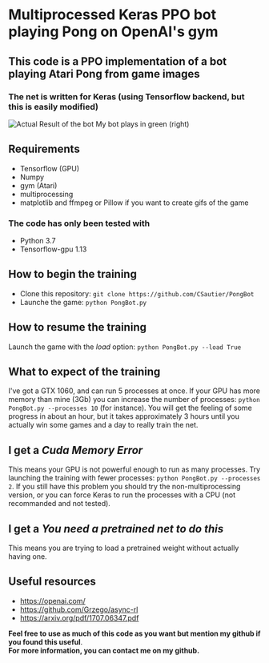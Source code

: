 # Multiprocessed Keras PPO bot playing Pong on OpenAI's gym

## This code is a **PPO** implementation of a bot playing Atari Pong from game images
### The net is written for Keras (using Tensorflow backend, but this is easily modified)

![Actual Result of the bot](https://github.com/CSautier/PongBot/tree/master/gifs/demo.gif)
My bot plays in green (right)

## Requirements

* Tensorflow (GPU)
* Numpy
* gym (Atari)
* multiprocessing
* matplotlib and ffmpeg or Pillow if you want to create gifs of the game

### The code has only been tested with
* Python 3.7
* Tensorflow-gpu 1.13

## How to begin the training

* Clone this repository: `git clone https://github.com/CSautier/PongBot`
* Launche the game: `python PongBot.py`

## How to resume the training

Launch the game with the *load* option: `python PongBot.py --load True`

## What to expect of the training

I've got a GTX 1060, and can run 5 processes at once. If your GPU has more memory than mine (3Gb) you can increase the number of processes: `python PongBot.py --processes 10` (for instance).
You will get the feeling of some progress in about an hour, but it takes approximately 3 hours until you actually win some games and a day to really train the net.

## I get a *Cuda Memory Error*

This means your GPU is not powerful enough to run as many processes. Try launching the training with fewer processes: `python PongBot.py --processes 2`.
If you still have this problem you should try the non-multiprocessing version, or you can force Keras to run the processes with a CPU (not recommanded and not tested).

## I get a *You need a pretrained net to do this*

This means you are trying to load a pretrained weight without actually having one.

## Useful resources

* https://openai.com/
* https://github.com/Grzego/async-rl
* https://arxiv.org/pdf/1707.06347.pdf


**Feel free to use as much of this code as you want but mention my github if you found this useful**.  
**For more information, you can contact me on my github.**
